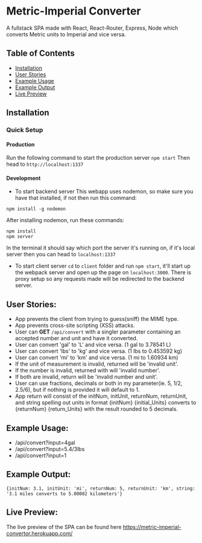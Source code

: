 # Metric-Imperial Converter
A fullstack SPA made with React, React-Router, Express, Node which converts Metric units to Imperial and vice versa.

## Table of Contents

- [Installation](#installation)
- [User Stories](#UserStories)
- [Example Usage](#ExampleUsage)
- [Example Output](#ExampleOutput)
- [Live Preview](#LivePreview)


## Installation
### Quick Setup

#### Production

Run the following command to start the production server
`npm start`
Then head to `http://localhost:1337`

#### Development 

* To start backend server
This webapp uses nodemon, so make sure you have that installed, if not then run this command:
```
npm install -g nodemon
```

After installing nodemon, run these commands:
```
npm install
npm server
```
In the terminal it should say which port the server it's running on, if it's local server then you can head to `localhost:1337`

* To start client server
`cd` to `client` folder and run `npm start`, it'll start up the webpack server and open up the page on `localhost:3000`. There is proxy setup so any requests made will be redirected to the backend server.

## User Stories:
* App prevents the client from trying to guess(sniff) the MIME type.
* App prevents cross-site scripting (XSS) attacks.
* User can **GET** `/api/convert` with a singler parameter containing an accepted number and unit and have it converted.
* User can convert 'gal' to 'L' and vice versa. (1 gal to 3.78541 L)
* User can convert 'lbs' to 'kg' and vice versa. (1 lbs to 0.453592 kg)
* User can convert 'mi' to 'km' and vice versa. (1 mi to 1.60934 km)
* If the unit of measurement is invalid, returned will be 'invalid unit'.
* If the number is invalid, returned with will 'invalid number'.
* If both are invalid, return will be 'invalid number and unit'.
* User can use fractions, decimals or both in my parameter(ie. 5, 1/2, 2.5/6), but if nothing is provided it will default to 1.
* App return will consist of the initNum, initUnit, returnNum, returnUnit, and string spelling out units in format {initNum} {initial_Units} converts to {returnNum} {return_Units} with the result rounded to 5 decimals.

## Example Usage:
* /api/convert?input=4gal
* /api/convert?input=5.4/3lbs
* /api/convert?input=1

## Example Output:
`{initNum: 3.1, initUnit: 'mi', returnNum: 5, returnUnit: 'km', string: '3.1 miles converts to 5.00002 kilometers'}`

## Live Preview:
The live preview of the SPA can be found here https://metric-imperial-convertor.herokuapp.com/